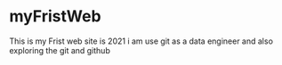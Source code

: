 # myFristWeb
This is my Frist web site
is 2021 i am use git as a data engineer
and also exploring the git and github
